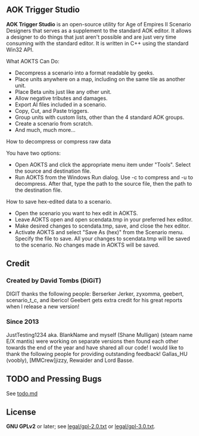 AOK Trigger Studio
------------------

**AOK Trigger Studio** is an open-source
utility for Age of Empires II Scenario Designers that serves as a
supplement to the standard AOK editor. It allows a designer to do things
that just aren't possible and are just very time consuming with the
standard editor. It is written in C++ using the standard Win32 API.

What AOKTS Can Do:

* Decompress a scenario into a format readable by geeks.
* Place units anywhere on a map, including on the same tile as another unit.
* Place Beta units just like any other unit.
* Allow negative tributes and damages.
* Export AI files included in a scenario.
* Copy, Cut, and Paste triggers.
* Group units with custom lists, other than the 4 standard AOK groups.
* Create a scenario from scratch.
* And much, much more...

How to decompress or compress raw data

You have two options:

* Open AOKTS and click the appropriate menu item under "Tools". Select
  the source and destination file.
* Run AOKTS from the Windows Run dialog. Use -c to compress and -u to
  decompress. After that, type the path to the source file, then the
  path to the destination file.

How to save hex-edited data to a scenario.

* Open the scenario you want to hex edit in AOKTS.
* Leave AOKTS open and open scendata.tmp in your preferred hex editor.
* Make desired changes to scendata.tmp, save, and close the hex editor.
* Activate AOKTS and select "Save As (hex)" from the Scenario menu.
  Specify the file to save. All your changes to scendata.tmp will be
  saved to the scenario. No changes made in AOKTS will be saved.

Credit
------

### Created by David Tombs (DiGiT) ###
DIGIT thanks the following people: Berserker Jerker, zyxomma, geebert,
scenario_t_c, and iberico! Geebert gets extra credit for his great
reports when I release a new version!

### Since 2013 ###
JustTesting1234 aka. BlankName and myself (Shane Mulligan) (steam name
E/X mantis) were working on separate versions then found each other
towards the end of the year and have shared all our code!
I would like to thank the following people for providing outstanding
feedback! Gallas_HU (voobly), [MMCrew]jizzy, Rewaider and Lord Basse.

TODO and Pressing Bugs
----------------------
See [todo.md](todo.md)

License
-------
**GNU GPLv2** or later; see [legal/gpl-2.0.txt](legal/gpl-2.0.txt) or [legal/gpl-3.0.txt](legal/gpl-3.0.txt).